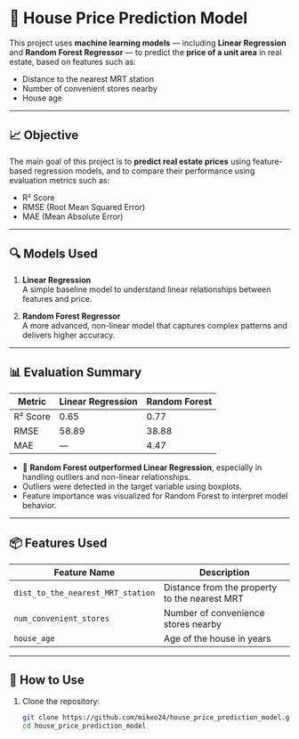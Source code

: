 # 🏡 House Price Prediction Model

This project uses **machine learning models** — including **Linear Regression** and **Random Forest Regressor** — to predict the **price of a unit area** in real estate, based on features such as:

- Distance to the nearest MRT station
- Number of convenient stores nearby
- House age

---

## 📈 Objective

The main goal of this project is to **predict real estate prices** using feature-based regression models, and to compare their performance using evaluation metrics such as:

- R² Score
- RMSE (Root Mean Squared Error)
- MAE (Mean Absolute Error)

---

## 🔍 Models Used

1. **Linear Regression**  
   A simple baseline model to understand linear relationships between features and price.

2. **Random Forest Regressor**  
   A more advanced, non-linear model that captures complex patterns and delivers higher accuracy.

---

## 📊 Evaluation Summary

| Metric       | Linear Regression | Random Forest |
|--------------|-------------------|---------------|
| R² Score     | 0.65              | 0.77          |
| RMSE         | 58.89             | 38.88         |
| MAE          | —                 | 4.47          |

- 📌 **Random Forest outperformed Linear Regression**, especially in handling outliers and non-linear relationships.
- Outliers were detected in the target variable using boxplots.
- Feature importance was visualized for Random Forest to interpret model behavior.

---

## 📦 Features Used

| Feature Name                     | Description |
|----------------------------------|-------------|
| `dist_to_the_nearest_MRT_station` | Distance from the property to the nearest MRT |
| `num_convenient_stores`         | Number of convenience stores nearby |
| `house_age`                     | Age of the house in years |

---

## 🧪 How to Use

1. Clone the repository:
   ```bash
   git clone https://github.com/mikeo24/house_price_prediction_model.git
   cd house_price_prediction_model
